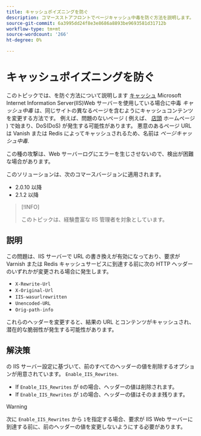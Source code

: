 ```yaml
---
title: キャッシュポイズニングを防ぐ
description: コマースストアフロントでページキャッシュ中毒を防ぐ方法を説明します。
source-git-commit: 6a3995dd24f8e3e8686a8893be9693581d31712b
workflow-type: tm+mt
source-wordcount: '266'
ht-degree: 0%

---
```



# キャッシュポイズニングを防ぐ

このトピックでは、を防ぐ方法について説明します [キャッシュ](https://glossary.magento.com/cache) Microsoft Internet Information Server(IIS)Web サーバーを使用している場合に中毒 _キャッシュ中毒_ は、同じサイトの異なるページを含むようにキャッシュコンテンツを変更する方法です。 例えば、問題のないページ ( 例えば、 [店頭](https://glossary.magento.com/storefront) ホームページ ) で始まり、DoS(DoS) が発生する可能性があります。 悪意のあるページ URL は Vanish または Redis によってキャッシュされるため、名前は _ページキャッシュ中毒_.

この種の攻撃は、Web サーバーログにエラーを生じさせないので、検出が困難な場合があります。

このソリューションは、次のコマースバージョンに適用されます。

- 2.0.10 以降
- 2.1.2 以降

>[!INFO]
>
>このトピックは、経験豊富な IIS 管理者を対象としています。

## 説明

この問題は、IIS サーバーで URL の書き換えが有効になっており、要求が Varnish または Redis キャッシュサービスに到達する前に次の HTTP ヘッダーのいずれかが変更される場合に発生します。

- `X-Rewrite-Url`
- `X-Original-Url`
- `IIS-wasurlrewritten`
- `Unencoded-URL`
- `Orig-path-info`

これらのヘッダーを変更すると、結果の URL とコンテンツがキャッシュされ、潜在的な脆弱性が発生する可能性があります。

## 解決策

の IIS サーバー設定に基づいて、前のすべてのヘッダーの値を削除するオプションが用意されています。 `Enable_IIS_Rewrites`.

- If `Enable_IIS_Rewrites` が `0`の場合、ヘッダーの値は削除されます。
- If `Enable_IIS_Rewrites` が `1`の場合、ヘッダーの値はそのまま残ります。

>[!WARNING]
>
>次に `Enable_IIS_Rewrites` から `1`を指定する場合、要求が IIS Web サーバーに到達する前に、前のヘッダーの値を変更しないようにする必要があります。
